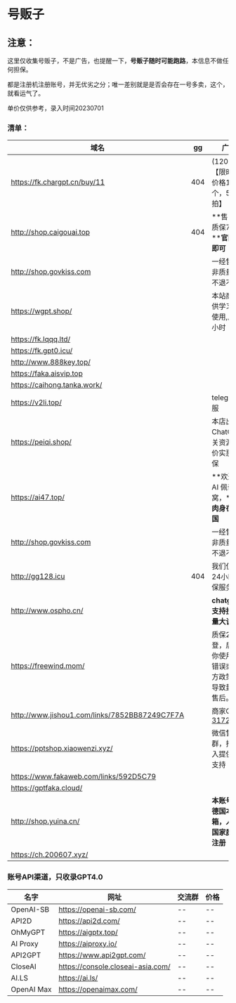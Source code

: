 # 号贩子

##  注意： 

这里仅收集号贩子，不是广告，也提醒一下，**号贩子随时可能跑路**，本信息不做任何担保。

都是注册机注册账号，并无优劣之分；唯一差别就是是否会存在一号多卖，这个，就看运气了。

单价仅供参考，录入时间20230701

###  清单：


| 域名                                          | gg   | 广告语                                                       | $5   | $120 |
| --------------------------------------------- | ---- | ------------------------------------------------------------ | ---- | ---- |
| https://fk.chargpt.cn/buy/11                  | 404  | (120刀Key)【限时福利价格1.6元/个，5个起拍】                  |      | ¥3   |
| http://shop.caigouai.top                      | 404  | **售出后，质保7天！****官网直登即可！**                      | ¥2   | ¥5   |
| http://shop.govkiss.com                       |      | 一经售出，非质量问题不退不换。                               |      | ¥10  |
| https://wgpt.shop/                            |      | 本站商品仅供学习测试使用,质保24小时                          | ¥2   |      |
| https://fk.lqqq.ltd/                          |      |                                                              | ¥2   |      |
| https://fk.gpt0.icu/                          |      |                                                              | ¥3   |      |
| http://www.888key.top/                        |      |                                                              | ¥2   |      |
| https://faka.aisvip.top                       |      |                                                              | ¥2.5 |      |
| https://caihong.tanka.work/                   |      |                                                              | ¥8   |      |
| https://v2li.top/                             |      | telegram客服                                                 | ¥2   |      |
| https://peiqi.shop/                           |      | 本店出售ChatGPT相关资源，低价实惠带质保                      | ¥20  |      |
| https://ai47.top/                             |      | **欢迎光临AI 佩奇小窝，****团队肉身在🇺🇸美国**                | ¥3   | ¥95  |
| http://shop.govkiss.com                       |      | 一经售出，非质量问题不退不换。                               |      | ¥10  |
| http://gg128.icu                              | 404  | 我们仅提供24小时的质保服务。                                 | ¥1.5 | ¥15  |
| http://www.ospho.cn/                          |      | **chatgpt账号支持批发，量大谈价格**                          | ¥2.8 | ¥25  |
| https://freewind.mom/                         |      | 质保24h首登，后续因你使用方式错误或是官方政策改变导致封号不售后。 | ¥3   |      |
| http://www.jishou1.com/links/7852BB87249C7F7A |      | 商家QQ：[317223337](http://wpa.qq.com/msgrd?v=1&uin=317223337&site=www.jishouwang.com&menu=yes') | ¥8   |      |
| https://pptshop.xiaowenzi.xyz/                |      | 微信售后群，扫码加入提供售后支持                             | ¥8   |      |
| https://www.fakaweb.com/links/592D5C79        |      |                                                              | ¥3   | ¥12  |
| https://gptfaka.cloud/                        |      |                                                              | ¥5.5 |      |
| http://shop.yuina.cn/                         |      | **本账号使用德国本地邮箱，人在德国家庭环境注册**             | ¥2   |      |
| https://ch.200607.xyz/                        |      |                                                              | ¥8   |      |



### 账号API渠道，只收录GPT4.0

| 名字       | 网址                              | 交流群 | 价格 |
| ---------- | --------------------------------- | ------ | ---- |
| OpenAI-SB  | https://openai-sb.com/            | --     | --   |
| API2D      | https://api2d.com/                | --     | --   |
| OhMyGPT    | https://aigptx.top/               | --     | --   |
| AI Proxy   | https://aiproxy.io/               | --     | --   |
| API2GPT    | https://www.api2gpt.com/          | --     | --   |
| CloseAI    | https://console.closeai-asia.com/ | --     | --   |
| AI.LS      | https://ai.ls/                    | --     | --   |
| OpenAI Max | https://openaimax.com/            | --     | --   |



